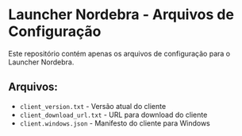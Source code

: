 # Launcher Nordebra - Arquivos de Configuração

Este repositório contém apenas os arquivos de configuração para o Launcher Nordebra.

## Arquivos:

- `client_version.txt` - Versão atual do cliente
- `client_download_url.txt` - URL para download do cliente
- `client.windows.json` - Manifesto do cliente para Windows
